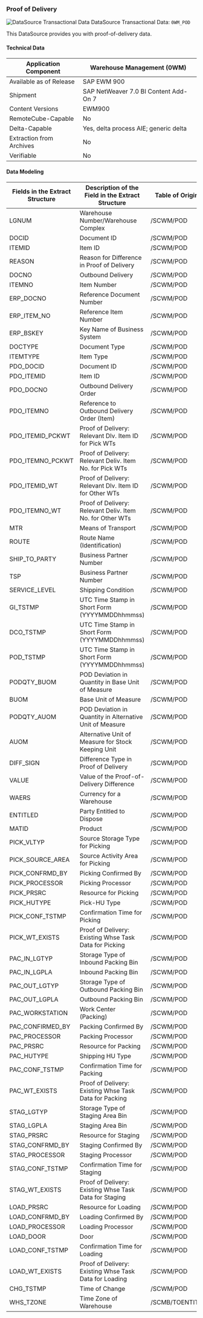 ### Proof of Delivery

![DataSource Transactional Data](https://help.sap.com/doc/saphelp_ewm94/9.4/en-US/graphics/BICObjDataSourceTransactionalData.gif) DataSource Transactional Data: `0WM_POD`

 This DataSource provides you with proof-of-delivery data.

#### Technical Data

| Application Component    | Warehouse Management (0WM)            |
| ------------------------ | ------------------------------------- |
| Available as of Release  | SAP EWM 900                           |
| Shipment                 | SAP NetWeaver 7.0 BI Content Add-On 7 |
| Content Versions         | EWM900                                |
| RemoteCube-Capable       | No                                    |
| Delta-Capable            | Yes, delta process AIE; generic delta |
| Extraction from Archives | No                                    |
| Verifiable               | No                                    |

#### Data Modeling

| Fields in the Extract Structure | Description of the Field in the Extract Structure         | Table of Origin | Field in the Table of Origin |
| ------------------------------- | --------------------------------------------------------- | --------------- | ---------------------------- |
| LGNUM                           | Warehouse Number/Warehouse Complex                        | /SCWM/POD       | LGNUM                        |
| DOCID                           | Document ID                                               | /SCWM/POD       | DOCID                        |
| ITEMID                          | Item ID                                                   | /SCWM/POD       | ITEMID                       |
| REASON                          | Reason for Difference in Proof of Delivery                | /SCWM/POD       | REASON                       |
| DOCNO                           | Outbound Delivery                                         | /SCWM/POD       | DOCNO                        |
| ITEMNO                          | Item Number                                               | /SCWM/POD       | ITEMNO                       |
| ERP_DOCNO                       | Reference Document Number                                 | /SCWM/POD       | ERP_DOCNO                    |
| ERP_ITEM_NO                     | Reference Item Number                                     | /SCWM/POD       | ERP_ITEM_NO                  |
| ERP_BSKEY                       | Key Name of Business System                               | /SCWM/POD       | ERP_BSKEY                    |
| DOCTYPE                         | Document Type                                             | /SCWM/POD       | DOCTYPE                      |
| ITEMTYPE                        | Item Type                                                 | /SCWM/POD       | ITEMTYPE                     |
| PDO_DOCID                       | Document ID                                               | /SCWM/POD       | PDO_DOCID                    |
| PDO_ITEMID                      | Item ID                                                   | /SCWM/POD       | PDO_ITEMID                   |
| PDO_DOCNO                       | Outbound Delivery Order                                   | /SCWM/POD       | PDO_DOCNO                    |
| PDO_ITEMNO                      | Reference to Outbound Delivery Order (Item)               | /SCWM/POD       | PDO_ITEMNO                   |
| PDO_ITEMID_PCKWT                | Proof of Delivery: Relevant Dlv. Item ID for Pick WTs     | /SCWM/POD       | PDO_ITEMID_PCKWT             |
| PDO_ITEMNO_PCKWT                | Proof of Delivery: Relevant Deliv. Item No. for Pick WTs  | /SCWM/POD       | PDO_ITEMNO_PCKWT             |
| PDO_ITEMID_WT                   | Proof of Delivery: Relevant Dlv. Item ID for Other WTs    | /SCWM/POD       | PDO_ITEMID_WT                |
| PDO_ITEMNO_WT                   | Proof of Delivery: Relevant Deliv. Item No. for Other WTs | /SCWM/POD       | PDO_ITEMNO_WT                |
| MTR                             | Means of Transport                                        | /SCWM/POD       | MTR                          |
| ROUTE                           | Route Name (Identification)                               | /SCWM/POD       | ROUTE                        |
| SHIP_TO_PARTY                   | Business Partner Number                                   | /SCWM/POD       | SHIP_TO_PARTY                |
| TSP                             | Business Partner Number                                   | /SCWM/POD       | TSP                          |
| SERVICE_LEVEL                   | Shipping Condition                                        | /SCWM/POD       | SERVICE_LEVEL                |
| GI_TSTMP                        | UTC Time Stamp in Short Form (YYYYMMDDhhmmss)             | /SCWM/POD       | GI_TSTMP                     |
| DCO_TSTMP                       | UTC Time Stamp in Short Form (YYYYMMDDhhmmss)             | /SCWM/POD       | DCO_TSTMP                    |
| POD_TSTMP                       | UTC Time Stamp in Short Form (YYYYMMDDhhmmss)             | /SCWM/POD       | POD_TSTMP                    |
| PODQTY_BUOM                     | POD Deviation in Quantity in Base Unit of Measure         | /SCWM/POD       | PODQTY_BUOM                  |
| BUOM                            | Base Unit of Measure                                      | /SCWM/POD       | BUOM                         |
| PODQTY_AUOM                     | POD Deviation in Quantity in Alternative Unit of Measure  | /SCWM/POD       | PODQTY_AUOM                  |
| AUOM                            | Alternative Unit of Measure for Stock Keeping Unit        | /SCWM/POD       | AUOM                         |
| DIFF_SIGN                       | Difference Type in Proof of Delivery                      | /SCWM/POD       | DIFF_SIGN                    |
| VALUE                           | Value of the Proof-of-Delivery Difference                 | /SCWM/POD       | VALUE                        |
| WAERS                           | Currency for a Warehouse                                  | /SCWM/POD       | WAERS                        |
| ENTITLED                        | Party Entitled to Dispose                                 | /SCWM/POD       | ENTITLED                     |
| MATID                           | Product                                                   | /SCWM/POD       | MATID                        |
| PICK_VLTYP                      | Source Storage Type for Picking                           | /SCWM/POD       | PICK_VLTYP                   |
| PICK_SOURCE_AREA                | Source Activity Area for Picking                          | /SCWM/POD       | PICK_SOURCE_AREA             |
| PICK_CONFRMD_BY                 | Picking Confirmed By                                      | /SCWM/POD       | PICK_CONFRMD_BY              |
| PICK_PROCESSOR                  | Picking Processor                                         | /SCWM/POD       | PICK_PROCESSOR               |
| PICK_PRSRC                      | Resource for Picking                                      | /SCWM/POD       | PICK_PRSRC                   |
| PICK_HUTYPE                     | Pick-HU Type                                              | /SCWM/POD       | PICK_HUTYPE                  |
| PICK_CONF_TSTMP                 | Confirmation Time for Picking                             | /SCWM/POD       | PICK_CONF_TSTMP              |
| PICK_WT_EXISTS                  | Proof of Delivery: Existing Whse Task Data for Picking    | /SCWM/POD       | PICK_WT_EXISTS               |
| PAC_IN_LGTYP                    | Storage Type of Inbound Packing Bin                       | /SCWM/POD       | PAC_IN_LGTYP                 |
| PAC_IN_LGPLA                    | Inbound Packing Bin                                       | /SCWM/POD       | PAC_IN_LGPLA                 |
| PAC_OUT_LGTYP                   | Storage Type of Outbound Packing Bin                      | /SCWM/POD       | PAC_OUT_LGTYP                |
| PAC_OUT_LGPLA                   | Outbound Packing Bin                                      | /SCWM/POD       | PAC_OUT_LGPLA                |
| PAC_WORKSTATION                 | Work Center (Packing)                                     | /SCWM/POD       | PAC_WORKSTATION              |
| PAC_CONFIRMED_BY                | Packing Confirmed By                                      | /SCWM/POD       | PAC_CONFIRMED_BY             |
| PAC_PROCESSOR                   | Packing Processor                                         | /SCWM/POD       | PAC_PROCESSOR                |
| PAC_PRSRC                       | Resource for Packing                                      | /SCWM/POD       | PAC_PRSRC                    |
| PAC_HUTYPE                      | Shipping HU Type                                          | /SCWM/POD       | PAC_HUTYPE                   |
| PAC_CONF_TSTMP                  | Confirmation Time for Packing                             | /SCWM/POD       | PAC_CONF_TSTMP               |
| PAC_WT_EXISTS                   | Proof of Delivery: Existing Whse Task Data for Packing    | /SCWM/POD       | PAC_WT_EXISTS                |
| STAG_LGTYP                      | Storage Type of Staging Area Bin                          | /SCWM/POD       | STAG_LGTYP                   |
| STAG_LGPLA                      | Staging Area Bin                                          | /SCWM/POD       | STAG_LGPLA                   |
| STAG_PRSRC                      | Resource for Staging                                      | /SCWM/POD       | STAG_PRSRC                   |
| STAG_CONFRMD_BY                 | Staging Confirmed By                                      | /SCWM/POD       | STAG_CONFRMD_BY              |
| STAG_PROCESSOR                  | Staging Processor                                         | /SCWM/POD       | STAG_PROCESSOR               |
| STAG_CONF_TSTMP                 | Confirmation Time for Staging                             | /SCWM/POD       | STAG_CONF_TSTMP              |
| STAG_WT_EXISTS                  | Proof of Delivery: Existing Whse Task Data for Staging    | /SCWM/POD       | STAG_WT_EXISTS               |
| LOAD_PRSRC                      | Resource for Loading                                      | /SCWM/POD       | LOAD_PRSRC                   |
| LOAD_CONFRMD_BY                 | Loading Confirmed By                                      | /SCWM/POD       | LOAD_CONFRMD_BY              |
| LOAD_PROCESSOR                  | Loading Processor                                         | /SCWM/POD       | LOAD_PROCESSOR               |
| LOAD_DOOR                       | Door                                                      | /SCWM/POD       | LOAD_DOOR                    |
| LOAD_CONF_TSTMP                 | Confirmation Time for Loading                             | /SCWM/POD       | LOAD_CONF_TSTMP              |
| LOAD_WT_EXISTS                  | Proof of Delivery: Existing Whse Task Data for Loading    | /SCWM/POD       | LOAD_WT_EXISTS               |
| CHG_TSTMP                       | Time of Change                                            | /SCWM/POD       | CHG_TSTMP                    |
| WHS_TZONE                       | Time Zone of Warehouse                                    | /SCMB/TOENTITY  | TZONE                        |